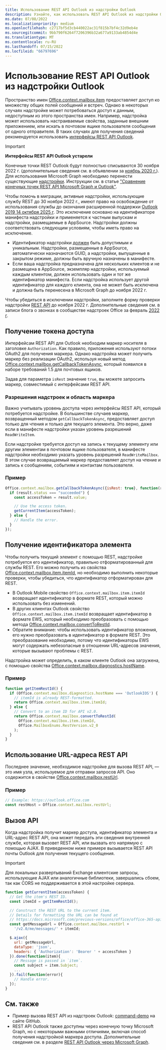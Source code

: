 ```yaml
---
title: Использование REST API Outlook из надстройки Outlook
description: Узнайте, как использовать REST API Outlook из надстройки Outlook, чтобы получить маркер доступа
ms.date: 07/08/2022
ms.localizationpriority: medium
ms.openlocfilehash: c2717bf5d3cb440022ac31f815b7bf4c32d9eb4e
ms.sourcegitcommit: 9bb790f6264f7206396b32a677a9133ab4854d4e
ms.translationtype: MT
ms.contentlocale: ru-RU
ms.lasthandoff: 07/15/2022
ms.locfileid: "66797696"
---
```

# <a name="use-the-outlook-rest-apis-from-an-outlook-add-in"></a>Использование REST API Outlook из надстройки Outlook

Пространство имен [Office.context.mailbox.item](/javascript/api/requirement-sets/outlook/preview-requirement-set/office.context.mailbox.item) предоставляет доступ ко множеству общих полей сообщений и встреч. Однако в некоторых случаях надстройке может потребоваться доступ к данным, недоступным из этого пространства имен. Например, надстройка может использовать настраиваемые свойства, заданные внешним приложением, или искать в почтовом ящике пользователя сообщения от одного отправителя. В таких случаях для получения сведений рекомендуется использовать [интерфейсы REST API Outlook](/outlook/rest).

> [!IMPORTANT]
> **Интерфейсы REST API Outlook устарели**
>
> Конечные точки REST Outlook будут полностью списываются 30 ноября 2022 г. (дополнительные сведения см. в объявлении за [ноябрь 2020 г.](https://developer.microsoft.com/graph/blogs/outlook-rest-api-v2-0-deprecation-notice/)). Для использования Microsoft Graph необходимо перенести существующие [надстройки](/outlook/rest#outlook-rest-api-via-microsoft-graph). Инструкции см. в статье ["Сравнение конечных точек REST API Microsoft Graph и Outlook"](/outlook/rest/compare-graph).
>
> Чтобы помочь в миграции, активные надстройки, использующие службу REST до 30 ноября 2022 г., имеют право на освобождение от использования службы до окончания расширенной поддержки [Outlook 2019 14 октября 2025 г](/lifecycle/end-of-support/end-of-support-2025). Это исключение основано на идентификаторе манифеста надстройки и применяется к частным выпускам и надстройки, размещаемые в AppSource. Надстройки должны соответствовать следующим условиям, чтобы иметь право на исключение.
>
> - Идентификатор надстройки [должен](/javascript/api/manifest/id) быть допустимым и уникальным. Надстройки, размещенные в AppSource, автоматически назначаются GUID, а надстройки, выпущенные в закрытом режиме, должны быть вручную назначены в манифесте.
> - Если ваша надстройка предназначена для нескольких клиентов и не размещена в AppSource, экземпляр надстройки, используемый каждым клиентом, должен использовать один и тот же идентификатор манифеста. Если надстройка использует другой идентификатор для каждого клиента, она не может быть исключена и должна быть перенесена в Microsoft Graph до ноября 2022 г.
>
> Чтобы убедиться в исключении надстройки, заполните форму проверки надстройки [REST API](https://aka.ms/RESTCheck) до ноября 2022 г. Дополнительные сведения см. в записи блога о звонках в сообществе надстроек Office за февраль [2022 г](https://pnp.github.io/blog/office-add-ins-community-call/office-add-ins-community-call-february-9-2022/).

## <a name="get-an-access-token"></a>Получение токена доступа

Интерфейсам REST API для Outlook необходим маркер носителя в заголовке `Authorization`. Как правило, приложения используют потоки OAuth2 для получения маркера. Однако надстройка может получить маркер без реализации OAuth2, используя новый метод [Office.context.mailbox.getCallbackTokenAsync](/javascript/api/requirement-sets/outlook/preview-requirement-set/office.context.mailbox#methods), который появился в наборе требований 1.5 для почтовых ящиков.

Задав для параметра `isRest` значение `true`, вы можете запросить маркер, совместимый с интерфейсами REST API.

### <a name="add-in-permissions-and-token-scope"></a>Разрешения надстроек и область маркера

Важно учитывать уровень доступа через интерфейсы REST API, который потребуется надстройке. В большинстве случаев маркер, возвращенный методом `getCallbackTokenAsync`, предоставляет доступ только для чтения и только для текущего элемента. Это верно, даже если в манифесте надстройки указан уровень разрешений `ReadWriteItem`.

Если надстройке требуется доступ на запись к текущему элементу или другим элементам в почтовом ящике пользователя, в манифесте надстройки необходимо указать уровень разрешений `ReadWriteMailbox`. В этом случае возвращаемый маркер предоставляет доступ на чтение и запись к сообщениям, событиям и контактам пользователя.

### <a name="example"></a>Пример

```js
Office.context.mailbox.getCallbackTokenAsync({isRest: true}, function(result){
  if (result.status === "succeeded") {
    const accessToken = result.value;

    // Use the access token.
    getCurrentItem(accessToken);
  } else {
    // Handle the error.
  }
});
```

## <a name="get-the-item-id"></a>Получение идентификатора элемента

Чтобы получить текущий элемент с помощью REST, надстройке потребуется его идентификатор, правильно отформатированный для службы REST. Его можно получить из свойства [Office.context.mailbox.item.itemId](/javascript/api/requirement-sets/outlook/preview-requirement-set/office.context.mailbox.item#properties), но необходимо выполнить некоторые проверки, чтобы убедиться, что идентификатор отформатирован для REST.

- В Outlook Mobile свойство `Office.context.mailbox.item.itemId` возвращает идентификатор в формате REST, который можно использовать без изменений.
- В других клиентах Outlook свойство `Office.context.mailbox.item.itemId` возвращает идентификатор в формате EWS, который необходимо преобразовать с помощью метода [Office.context.mailbox.convertToRestId](/javascript/api/requirement-sets/outlook/preview-requirement-set/office.context.mailbox#methods).
- Обратите внимание: чтобы использовать идентификатор вложения, его нужно преобразовать в идентификатор в формате REST. Это преобразование необходимо, потому что идентификаторы EWS могут содержать небезопасные в отношении URL-адресов значения, которые вызывают проблемы с REST.

Надстройка может определить, в каком клиенте Outlook она загружена, с помощью свойства [Office.context.mailbox.diagnostics.hostName](/javascript/api/outlook/office.diagnostics#outlook-office-diagnostics-hostname-member).

### <a name="example"></a>Пример

```js
function getItemRestId() {
  if (Office.context.mailbox.diagnostics.hostName === 'OutlookIOS') {
    // itemId is already REST-formatted.
    return Office.context.mailbox.item.itemId;
  } else {
    // Convert to an item ID for API v2.0.
    return Office.context.mailbox.convertToRestId(
      Office.context.mailbox.item.itemId,
      Office.MailboxEnums.RestVersion.v2_0
    );
  }
}
```

## <a name="get-the-rest-api-url"></a>Использование URL-адреса REST API

Последнее значение, необходимое надстройке для вызова REST API, — это имя узла, используемое для отправки запросов API. Оно содержится в свойстве [Office.context.mailbox.restUrl](/javascript/api/requirement-sets/outlook/preview-requirement-set/office.context.mailbox#properties).

### <a name="example"></a>Пример

```js
// Example: https://outlook.office.com
const restHost = Office.context.mailbox.restUrl;
```

## <a name="call-the-api"></a>Вызов API

Когда надстройка получит маркер доступа, идентификатор элемента и URL-адрес REST API, она может передать эти сведения внутренней службе, которая вызовет REST API, или вызвать его напрямую с помощью AJAX. В приведенном ниже примере вызывается REST API почты Outlook для получения текущего сообщения.

> [!IMPORTANT]
> Для локальных развертываний Exchange клиентские запросы, использующие AJAX или аналогичные библиотеки, завершались сбоем, так как CORS не поддерживается в этой настройке сервера.

```js
function getCurrentItem(accessToken) {
  // Get the item's REST ID.
  const itemId = getItemRestId();

  // Construct the REST URL to the current item.
  // Details for formatting the URL can be found at
  // https://docs.microsoft.com/previous-versions/office/office-365-api/api/version-2.0/mail-rest-operations#get-messages.
  const getMessageUrl = Office.context.mailbox.restUrl +
    '/v2.0/me/messages/' + itemId;

  $.ajax({
    url: getMessageUrl,
    dataType: 'json',
    headers: { 'Authorization': 'Bearer ' + accessToken }
  }).done(function(item){
    // Message is passed in `item`.
    const subject = item.Subject;
    ...
  }).fail(function(error){
    // Handle error.
  });
}
```

## <a name="see-also"></a>См. также

- Пример вызова REST API из надстроек Outlook: [command-demo](https://github.com/OfficeDev/outlook-add-in-command-demo) на сайте GitHub.
- REST API Outlook также доступны через конечную точку Microsoft Graph, но с некоторыми важными отличиями, включая способ получения надстройкой маркера доступа. Дополнительные сведения см. в разделе [REST API Outlook через Microsoft Graph](/outlook/rest/index#outlook-rest-api-via-microsoft-graph).

